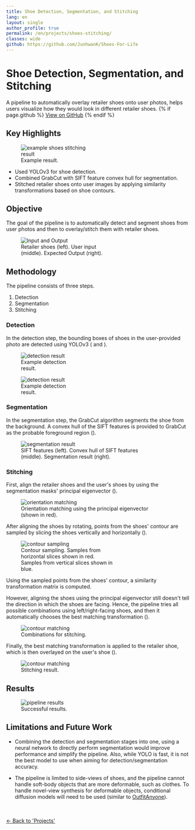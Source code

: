 ```yaml
---
title: Shoe Detection, Segmentation, and Stitching
lang: en
layout: single
author_profile: true
permalink: /en/projects/shoes-stitching/
classes: wide
github: https://github.com/JunhwanK/Shoes-For-Life
---
```


# Shoe Detection, Segmentation, and Stitching

A pipeline to automatically overlay retailer shoes onto user photos, helps users visualize how they would look in different retailer shoes. {% if page.github %} <a href="{{ page.github }}">View on GitHub</a> {% endif %}

## Key Highlights

<div class="side-by-side">
  <figure style="width: 40%" class="responsive-width">
    <img
      src="{{ site.url }}{{ site.baseurl }}/assets/images/shoes-stitching/thumbnail2.png"
      alt="example shoes stitching result">
    <figcaption>Example result.</figcaption>
  </figure>
  <ul>
    <li>Used YOLOv3 for shoe detection.</li>
    <li>Combined GrabCut with SIFT feature convex hull for segmentation.</li>
    <li>Stitched retailer shoes onto user images by applying similarity transformations based on shoe contours.</li>
  </ul>
</div>

## Objective

The goal of the pipeline is to automatically detect and segment shoes from user photos and then to overlay/stitch them with retailer shoes.

<div class="side-by-side">
  <figure style="width: 50%" class="responsive-width">
    <img
      src="{{ site.url }}{{ site.baseurl }}/assets/images/shoes-stitching/input-output.jpg"
      alt="Input and Output">
    <figcaption>Retailer shoes (left). User input (middle). Expected Output (right).</figcaption>
  </figure>
</div>

## Methodology

The pipeline consists of three steps.

1. Detection
2. Segmentation
3. Stitching

### Detection

In the detection step, the bounding boxes of shoes in the user-provided photo are detected using YOLOv3 (<span data-figure-ref="detection1"></span> and <span data-figure-ref="detection2"></span>).

<div class="side-by-side">
  <figure style="width: 30%" class="responsive-width" id="detection1">
    <img
      src="{{ site.url }}{{ site.baseurl }}/assets/images/shoes-stitching/detection1.png"
      alt="detection result">
    <figcaption>Example detection result.</figcaption>
  </figure>
  <figure style="width: 30%" class="responsive-width" id="detection2">
    <img
      src="{{ site.url }}{{ site.baseurl }}/assets/images/shoes-stitching/detection2.png"
      alt="detection result">
    <figcaption>Example detection result.</figcaption>
  </figure>
</div>

### Segmentation

In the segmentation step, the GrabCut algorithm segments the shoe from the background. A convex hull of the SIFT features is provided to GrabCut as the probable foreground region (<span data-figure-ref="segmentation"></span>).

<div class="side-by-side">
  <figure style="width: 70%" class="responsive-width" id="segmentation">
    <img
      src="{{ site.url }}{{ site.baseurl }}/assets/images/shoes-stitching/segmentation.png"
      alt="segmentation result">
    <figcaption>SIFT features (left). Convex hull of SIFT features (middle). Segmentation result (right).</figcaption>
  </figure>
</div>

### Stitching

First, align the retailer shoes and the user's shoes by using the segmentation masks' principal eigenvector (<span data-figure-ref="orientation-matching"></span>).

<div class="side-by-side">
  <figure style="width: 70%" class="responsive-width" id="orientation-matching">
    <img
      src="{{ site.url }}{{ site.baseurl }}/assets/images/shoes-stitching/orientation-matching.png"
      alt="orientation matching">
    <figcaption>Orientation matching using the principal eigenvector (shown in red).</figcaption>
  </figure>
</div>

After aligning the shoes by rotating, points from the shoes' contour are sampled by slicing the shoes vertically and horizontally (<span data-figure-ref="contour-sampling"></span>).

<div class="side-by-side">
  <figure style="width: 50%" class="responsive-width" id="contour-sampling">
    <img
      src="{{ site.url }}{{ site.baseurl }}/assets/images/shoes-stitching/contour-sampling.png"
      alt="contour sampling">
    <figcaption>Contour sampling. Samples from horizontal slices shown in red. Samples from vertical slices shown in blue.</figcaption>
  </figure>
</div>

Using the sampled points from the shoes' contour, a similarity transformation matrix is computed.

However, aligning the shoes using the principal eigenvector still doesn't tell the direction in which the shoes are facing. Hence, the pipeline tries all possible combinations using left/right-facing shoes, and then it automatically chooses the best matching transformation (<span data-figure-ref="contour-matching"></span>).

<div class="side-by-side">
  <figure style="width: 70%" class="responsive-width" id="contour-matching">
    <img
      src="{{ site.url }}{{ site.baseurl }}/assets/images/shoes-stitching/contour-matching.png"
      alt="contour matching">
    <figcaption>Combinations for stitching.</figcaption>
  </figure>
</div>

Finally, the best matching transformation is applied to the retailer shoe, which is then overlayed on the user's shoe (<span data-figure-ref="stitching-result"></span>).

<div class="side-by-side">
  <figure style="width: 50%" class="responsive-width" id="stitching-result">
    <img
      src="{{ site.url }}{{ site.baseurl }}/assets/images/shoes-stitching/stitching-result.png"
      alt="contour matching">
    <figcaption>Stitching result.</figcaption>
  </figure>
</div>

## Results

<div class="side-by-side">
  <figure style="width: 100%" class="align-center">
    <img
      src="{{ site.url }}{{ site.baseurl }}/assets/images/shoes-stitching/results.jpg"
      alt="pipeline results">
    <figcaption>Successful results.</figcaption>
  </figure>
</div>

## Limitations and Future Work

- Combining the detection and segmentation stages into one, using a neural network to directly perform segmentation would improve performance and simplify the pipeline. Also, while YOLO is fast, it is not the best model to use when aiming for detection/segmentation accuracy.

- The pipeline is limited to side-views of shoes, and the pipeline cannot handle soft-body objects that are more deformable, such as clothes. To handle novel-view synthesis for deformable objects, conditional diffusion models will need to be used (similar to [OutfitAnyone](https://humanaigc.github.io/outfit-anyone/)).

<br><br>
<a href="{{ site.url }}{{ site.baseurl }}/en/projects/">← Back to 'Projects'</a>
